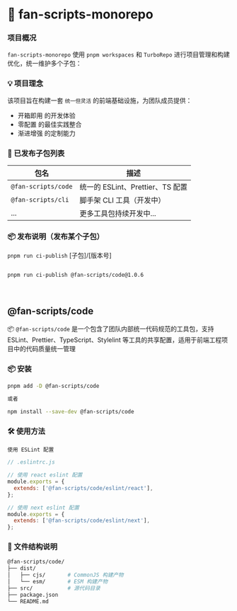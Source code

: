 # 🧩 fan-scripts-monorepo

### 项目概况 

`fan-scripts-monorepo` 使用 `pnpm workspaces` 和 `TurboRepo` 进行项目管理和构建优化，统一维护多个子包：


### 💡 项目理念

该项目旨在构建一套 `统一但灵活` 的前端基础设施，为团队成员提供：

- 开箱即用 的开发体验
- 零配置 的最佳实践整合
- 渐进增强 的定制能力

### 📁 已发布子包列表

| 包名                  | 描述                        |
| ------------------- | ------------------------- |
| `@fan-scripts/code` | 统一的 ESLint、Prettier、TS 配置 |
| `@fan-scripts/cli`  | 脚手架 CLI 工具（开发中）           |
| ...                 | 更多工具包持续开发中...             |


### 📦 发布说明（发布某个子包）

`pnpm run ci-publish` [子包]/[版本号]


```bash

pnpm run ci-publish @fan-scripts/code@1.0.6  
```


<br />



## @fan-scripts/code

📦 `@fan-scripts/code` 是一个包含了团队内部统一代码规范的工具包，支持 ESLint、Prettier、TypeScript、Stylelint 等工具的共享配置，适用于前端工程项目中的代码质量统一管理

### 📦 安装

```bash
pnpm add -D @fan-scripts/code

或者

npm install --save-dev @fan-scripts/code
```

### 🛠 使用方法


`使用 ESLint 配置`

```js
// .eslintrc.js

// 使用 react eslint 配置
module.exports = {
  extends: ['@fan-scripts/code/eslint/react'],
};

// 使用 next eslint 配置
module.exports = {
  extends: ['@fan-scripts/code/eslint/next'],
};

```


### 📂 文件结构说明


```bash
@fan-scripts/code/
├── dist/
│   ├── cjs/       # CommonJS 构建产物
│   └── esm/       # ESM 构建产物
├── src/           # 源代码目录
├── package.json
└── README.md

```

